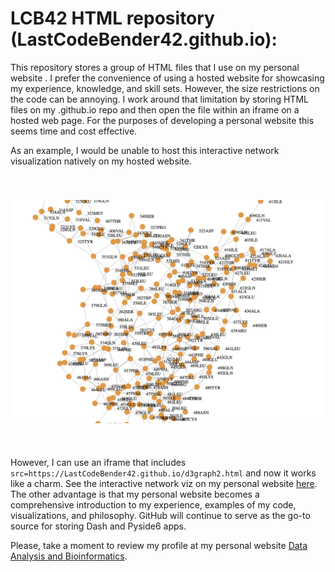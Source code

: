 # LCB42 HTML repository (LastCodeBender42.github.io):

This repository stores a group of HTML files that I use on my personal website . I prefer the convenience of using a hosted website for showcasing my experience, knowledge, and skill sets. However, the size restrictions on the code can be annoying. I work around that limitation by storing HTML files on my .github.io repo and then open the file within an iframe on a hosted web page. For the purposes of developing a personal website this seems time and cost effective.

As an example, I would be unable to host this interactive network visualization natively on my hosted website. 
<br></br>
<br></br>
<img src="network.png" alt="Example Image">
<br></br>
<br></br>
However, I can use an iframe that includes `src=https://LastCodeBender42.github.io/d3graph2.html` and now it works like a charm. See the interactive network viz on my personal website <a href="https://analysisandinformatics.org/d2graph2-html">here</a>. The other advantage is that my personal website becomes a comprehensive introduction to my experience, examples of my code, visualizations, and philosophy. GitHub will continue to serve as the go-to source for storing Dash and Pyside6 apps.


Please, take a moment to review my profile at my personal website <a href="https://analysisandinformatics.org/home">Data Analysis and Bioinformatics</a>.

